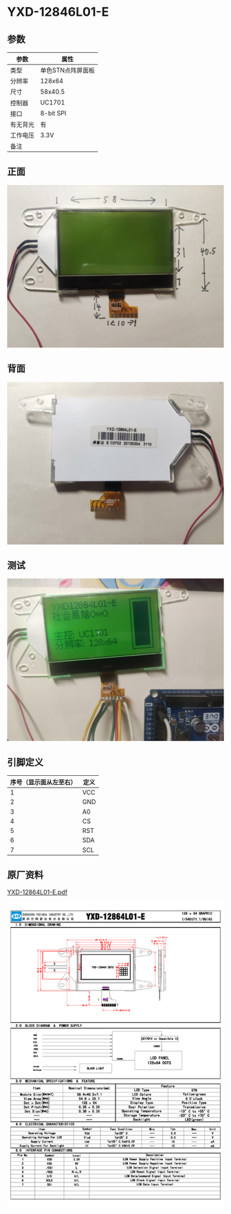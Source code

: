 # YXD-12846L01-E

## 参数

| 参数     | 属性              |
| -------- | ----------------- |
| 类型     | 单色STN点阵屏面板 |
| 分辨率   | 128x64            |
| 尺寸     | 58x40.5           |
| 控制器   | UC1701            |
| 接口     | 8-bit SPI         |
| 有无背光 | 有                |
| 工作电压 | 3.3V              |
| 备注     |                   |

## 正面

![正面](正面.jpg)

## 背面

![背面](背面.jpg)

## 测试

![测试](测试.jpg)

## 引脚定义

| 序号（显示面从左至右） | 定义 |
| ---------------------- | ---- |
| 1                      | VCC  |
| 2                      | GND  |
| 3                      | A0   |
| 4                      | CS   |
| 5                      | RST  |
| 6                      | SDA  |
| 7                      | SCL  |

## 原厂资料

[YXD-12864L01-E.pdf](YXD-12864L01-E.pdf)

![原厂资料](原厂资料.png)